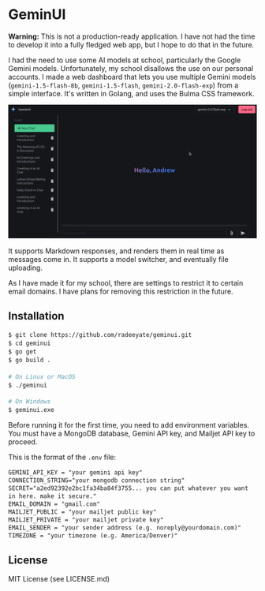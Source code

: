 # GeminUI

**Warning:** This is not a production-ready application. I have not had the time to develop it into a fully fledged web app, but I hope to do that in the future.

I had the need to use some AI models at school, particularly the Google Gemini models. Unfortunately, my school disallows the use on our personal accounts. I made a web dashboard that lets you use multiple Gemini models (`gemini-1.5-flash-8b`, `gemini-1.5-flash`, `gemini-2.0-flash-exp`) from a simple interface. It's written in Golang, and uses the Bulma CSS framework.

![screenshot of dashboard](./media/web.png)

It supports Markdown responses, and renders them in real time as messages come in. It supports a model switcher, and eventually file uploading.

As I have made it for my school, there are settings to restrict it to certain email domains. I have plans for removing this restriction in the future.

## Installation

```sh
$ git clone https://github.com/radeeyate/geminui.git
$ cd geminui
$ go get
$ go build .

# On Linux or MacOS
$ ./geminui

# On Windows
$ geminui.exe
```

Before running it for the first time, you need to add environment variables. You must have a MongoDB database, Gemini API key, and Mailjet API key to proceed.

This is the format of the `.env` file:
```env
GEMINI_API_KEY = "your gemini api key"
CONNECTION_STRING="your mongodb connection string"
SECRET="a2ed92392e2bc1fa34ba84f3755... you can put whatever you want in here. make it secure."
EMAIL_DOMAIN = "gmail.com"
MAILJET_PUBLIC = "your mailjet public key"
MAILJET_PRIVATE = "your mailjet private key"
EMAIL_SENDER = "your sender address (e.g. noreply@yourdomain.com)"
TIMEZONE = "your timezone (e.g. America/Denver)"
```

## License

MIT License (see LICENSE.md)
